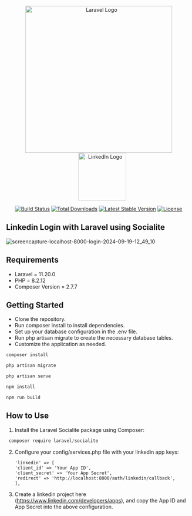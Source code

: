 <p align="center">
    <a href="https://laravel.com" target="_blank">
        <img src="https://raw.githubusercontent.com/laravel/art/master/logo-lockup/5%20SVG/2%20CMYK/1%20Full%20Color/laravel-logolockup-cmyk-red.svg" width="400" alt="Laravel Logo">
    </a>
    <a href="https://linkedin.com" target="_blank" style="margin-left: 20px;">
        <img src="https://upload.wikimedia.org/wikipedia/commons/c/ca/LinkedIn_logo_initials.png" width="130" alt="LinkedIn Logo">
    </a>
</p>

<p align="center">
<a href="https://github.com/laravel/framework/actions"><img src="https://github.com/laravel/framework/workflows/tests/badge.svg" alt="Build Status"></a>
<a href="https://packagist.org/packages/laravel/framework"><img src="https://img.shields.io/packagist/dt/laravel/framework" alt="Total Downloads"></a>
<a href="https://packagist.org/packages/laravel/framework"><img src="https://img.shields.io/packagist/v/laravel/framework" alt="Latest Stable Version"></a>
<a href="https://packagist.org/packages/laravel/framework"><img src="https://img.shields.io/packagist/l/laravel/framework" alt="License"></a>
</p>

## Linkedin Login with Laravel using Socialite

![screencapture-localhost-8000-login-2024-09-19-12_49_10](https://github.com/user-attachments/assets/fe9e7d29-bbe6-4f9c-a211-0f304e4edbf2)

## Requirements
-  Laravel = 11.20.0
-  PHP = 8.2.12
-  Composer Version = 2.7.7

## Getting Started
-  Clone the repository.
-  Run composer install to install dependencies.
-  Set up your database configuration in the .env file.
-  Run php artisan migrate to create the necessary database tables.
-  Customize the application as needed.

```javascript
composer install
```

```javascript
php artisan migrate
```

```javascript
php artisan serve
```

```javascript
npm install
```

```javascript
npm run build
```
## How to Use

1)  Install the Laravel Socialite package using Composer:
   ```javascript
    composer require laravel/socialite
   ```

2) Configure your config/services.php file with your linkedin app keys:
   ```
   'linkedin' => [
   'client_id' => 'Your App ID', 
   'client_secret' => 'Your App Secret',
   'redirect' => 'http://localhost:8000/auth/linkedin/callback',
   ],
   ```

4) Create a linkedin project here (https://www.linkedin.com/developers/apps), and copy the App ID and App Secret into the above configuration.
